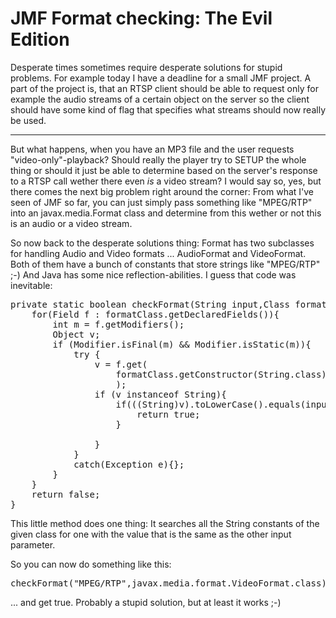 # JMF Format checking: The Evil Edition

Desperate times sometimes require desperate solutions for stupid problems. For example today I have a deadline for a small JMF project. A part of the project is, that an RTSP client should be able to request only for example the audio streams of a certain object on the server so the client should have some kind of flag that specifies what streams should now really be used.


-------------------------------


But what happens, when you have an MP3 file and the user requests "video-only"-playback? Should really the player try to SETUP the whole thing or should it just be able to determine based on the server's response to a RTSP call wether there even _is_ a video stream? I would say so, yes, but there comes the next big problem right around the corner: From what I've seen of JMF so far, you can just simply pass something like "MPEG/RTP" into an javax.media.Format class and determine from this wether or not this is an audio or a video stream.

So now back to the desperate solutions thing: Format has two subclasses for handling Audio and Video formats ... AudioFormat and VideoFormat. Both of them have a bunch of constants that store strings like "MPEG/RTP" ;-) And Java has some nice reflection-abilities. I guess that code was inevitable:

<pre class="code java"><span class="k">private</span> <span class="k">static</span> <span class="kt">boolean</span> <span class="n">checkFormat</span><span class="o">(</span><span class="n">String</span> <span class="n">input</span><span class="o">,</span><span class="n">Class</span> <span class="n">formatClass</span><span class="o">){</span>
	<span class="k">for</span><span class="o">(</span><span class="n">Field</span> <span class="n">f</span> <span class="o">:</span> <span class="n">formatClass</span><span class="o">.</span><span class="n">getDeclaredFields</span><span class="o">()){</span>
		<span class="kt">int</span> <span class="n">m</span> <span class="o">=</span> <span class="n">f</span><span class="o">.</span><span class="n">getModifiers</span><span class="o">();</span>
		<span class="n">Object</span> <span class="n">v</span><span class="o">;</span>
		<span class="k">if</span> <span class="o">(</span><span class="n">Modifier</span><span class="o">.</span><span class="n">isFinal</span><span class="o">(</span><span class="n">m</span><span class="o">)</span> <span class="o">&amp;&amp;</span> <span class="n">Modifier</span><span class="o">.</span><span class="n">isStatic</span><span class="o">(</span><span class="n">m</span><span class="o">)){</span>
			<span class="k">try</span> <span class="o">{</span>
				<span class="n">v</span> <span class="o">=</span> <span class="n">f</span><span class="o">.</span><span class="n">get</span><span class="o">(</span>
					<span class="n">formatClass</span><span class="o">.</span><span class="n">getConstructor</span><span class="o">(</span><span class="n">String</span><span class="o">.</span><span class="n">class</span><span class="o">).</span><span class="n">newInstance</span><span class="o">(</span><span class="s">&quot;&quot;</span><span class="o">)</span>
					<span class="o">);</span>
				<span class="k">if</span> <span class="o">(</span><span class="n">v</span> <span class="k">instanceof</span> <span class="n">String</span><span class="o">){</span>
					<span class="k">if</span><span class="o">(((</span><span class="n">String</span><span class="o">)</span><span class="n">v</span><span class="o">).</span><span class="n">toLowerCase</span><span class="o">().</span><span class="n">equals</span><span class="o">(</span><span class="n">input</span><span class="o">.</span><span class="n">toLowerCase</span><span class="o">())){</span>
						<span class="k">return</span> <span class="kc">true</span><span class="o">;</span>
					<span class="o">}</span>

				<span class="o">}</span>
			<span class="o">}</span>
			<span class="k">catch</span><span class="o">(</span><span class="n">Exception</span> <span class="n">e</span><span class="o">){};</span>
		<span class="o">}</span>
	<span class="o">}</span>
	<span class="k">return</span> <span class="kc">false</span><span class="o">;</span>
<span class="o">}</span></pre>


This little method does one thing: It searches all the String constants of the given class for one with the value that is the same as the other input parameter.

So you can now do something like this:

<pre class="code java">
<span class="n">checkFormat</span><span class="o">(</span><span class="s">&quot;MPEG/RTP&quot;</span><span class="o">,</span><span class="n">javax</span><span class="o">.</span><span class="n">media</span><span class="o">.</span><span class="n">format</span><span class="o">.</span><span class="n">VideoFormat</span><span class="o">.</span><span class="n">class</span><span class="o">));</span>
</pre>

... and get true. Probably a stupid solution, but at least it works ;-)